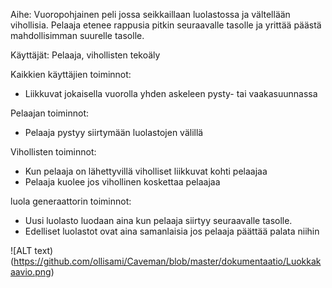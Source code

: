 Aihe: Vuoropohjainen peli jossa seikkaillaan luolastossa ja vältellään vihollisia. Pelaaja etenee rappusia pitkin seuraavalle tasolle
ja yrittää päästä mahdollisimman suurelle tasolle.

Käyttäjät: Pelaaja, vihollisten tekoäly

Kaikkien käyttäjien toiminnot:
- Liikkuvat jokaisella vuorolla yhden askeleen pysty- tai vaakasuunnassa

Pelaajan toiminnot:
- Pelaaja pystyy siirtymään luolastojen välillä

Vihollisten toiminnot:
- Kun pelaaja on lähettyvillä viholliset liikkuvat kohti pelaajaa
- Pelaaja kuolee jos vihollinen koskettaa pelaajaa

luola generaattorin toiminnot:
- Uusi luolasto luodaan aina kun pelaaja siirtyy seuraavalle tasolle.
- Edelliset luolastot ovat aina samanlaisia jos pelaaja päättää palata niihin 

![ALT text)(https://github.com/ollisami/Caveman/blob/master/dokumentaatio/Luokkakaavio.png)
